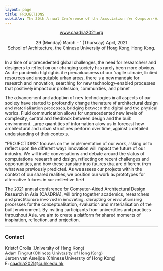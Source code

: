 ```yaml
---
layout: page
title: PROJECTIONS
subtitle: The 26th Annual Conference of the Association for Computer-Aided Architectural Design Research in Asia (CAADRIA 2021)
---
```


<div align="center">
<a href="http://www.caadria2021.org">www.caadria2021.org</a><br />
<br />
29 (Monday) March - 1 (Thursday) April, 2021 <br />
School of Architecture, the Chinese University of Hong Kong, Hong Kong. <br />
<br />
</div>

In a time of unprecedented global challenges, the need for researchers and designers to reflect on our changing society has rarely been more obvious. As the pandemic highlights the precariousness of our fragile climate, limited resources and unequitable urban areas, there is a new mandate for research and innovation, searching for new technology-enabled processes that positively impact our profession, communities, and planet.

The advancement and adoption of new technologies in all aspects of our society have started to profoundly change the nature of architectural design and materialisation processes, bridging between the digital and the physical worlds. Fluid communication allows for unprecedented new levels of complexity, control and feedback between design and the built environment. Large quantities of information allow us to forecast how architectural and urban structures perform over time, against a detailed understanding of their contexts.

“PROJECTIONS” focuses on the implementation of our work, asking us to reflect upon the different ways innovation will impact the future of our industry. We will invite conversations and debate around the status of computational research and design, reflecting on recent challenges and opportunities, and how these translate into futures that are different from what was previously predicted. As we assess our projects within the context of our shared realities, we position our work as prototypes for alternative futures in our collective field.

The 2021 annual conference for Computer-Aided Architectural Design Research in Asia (CAADRIA), will bring together academics, researchers and practitioners involved in innovating, disrupting or revolutionising processes for the conceptualisation, evaluation and materialisation of the built environment. By inviting participants from universities and practices throughout Asia, we aim to create a platform for shared moments of inspiration, reflection, and projection.


<div align="center">
</div>




----
### Contact

Kristof Crolla (University of Hong Kong)<br />
Adam Fingrut (Chinese University of Hong Kong)<br />
Jeroen van Ameijde (Chinese University of Hong Kong)<br />
E: caadria2021@cuhk.edu.hk <br />
